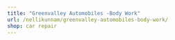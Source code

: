```yaml
---
title: "Greenvalley Automobiles -Body Work"
url: /nellikunnam/greenvalley-automobiles-body-work/
shop: car repair
---
```

